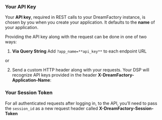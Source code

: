 ### Your API Key

Your **API key**, required in REST calls to your DreamFactory instance, is chosen by you when you create your application. It defaults to the **name** of your application.

Providing the API key along with the request can be done in one of two ways:

1. **Via Query String** Add ```?app_name=**api_key**``` to each endpoint URL

or

2. Send a custom HTTP header along with your requests. Your DSP will recognize API keys provided in the header **X-DreamFactory-Application-Name**:

### Your Session Token

For all authenticated requests after logging in, to the API, you’ll need to pass the ```session_id``` as a new request header called **X-DreamFactory-Session-Token **

